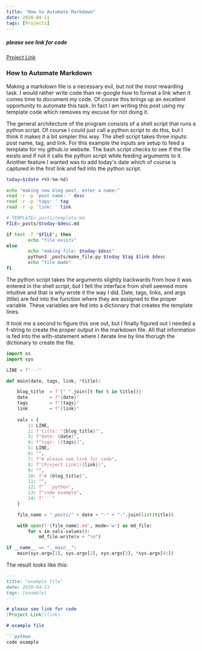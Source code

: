 ```yaml
---
title: "How to Automate Markdown"
date: 2020-04-11
tags: [Projects]
---
```


##### please see link for code
[Project Link](https://github.com/cullinap/automate-markdown-)

### How to Automate Markdown

Making a markdown file is a necessary evil, but not the most rewarding task. I would rather write code than re-google how to format a link when it comes time to document my code. Of course this brings up an excellent opportunity to automate this task. In fact I am writing this post using my template code which removes my excuse for not doing it. 

The general architecture of the program consists of a shell script that runs a python script. Of course I could just call a python script to do this, but I think it makes it a bit simpler this way. The shell script takes three inputs: post name, tag, and link. For this example the inputs are setup to feed a template for my github.io website. The bash script checks to see if the file exists and if not it calls the python script while feeding arguments to it. Another feature I wanted was to add today's date which of course is captured in the first link and fed into the python script.

```bash
today=$(date +%Y-%m-%d)

echo "making new blog post, enter a name:"
read -r -p 'post name: ' desc
read -r -p 'tags: ' tag
read -r -p 'link: ' link

# TEMPLATE=_posts/template.md
FILE=_posts/$today-$desc.md

if test -f "$FILE"; then
        echo "file exists"
else
        echo "making file: $today-$desc"
        python3 _posts/make_file.py $today $tag $link $desc
        echo "file made"
fi
```

The python script takes the arguments slightly backwards from how it was entered in the shell script, but I felt the interface from shell seemed more intuitive and that is why wrote it the way I did. Date, tags, links, and args (title) are fed into the function where they are assigned to the proper variable. These variables are fed into a dictionary that creates the template lines.

It took me a second to figure this one out, but I finally figured out I needed a f-string to create the proper output in the markdown file. All that information is fed into the with-statement where I iterate line by line thorugh the dictionary to create the file. 

```python
import os
import sys

LINE = f"---"

def main(date, tags, link, *title):

    blog_title  = f'{" ".join([t for t in title])}'
    date        = f"{date}"
    tags        = f"{tags}"
    link        = f"{link}"
    
    vals = {
        1: LINE,
        2: f'title: "{blog_title}"',
        3: f"date: {date}",
        4: f"tags: [{tags}]",
        5: LINE,
        6: "",
        7: f"# please see link for code",
        8: f"[Project Link]({link})",
        9: "",
        10: f"# {blog_title}",
        11: "",
        12: f"```python",
        13: f"code example",
        14: f"```"
    }

    file_name = "_posts/" + date + "-" + "-".join(list(title))

    with open(f'{file_name}.md', mode='w') as md_file:
        for v in vals.values():
            md_file.write(v + "\n")

if __name__ == "__main__":
    main(sys.argv[1], sys.argv[2], sys.argv[3], *sys.argv[4:])
```

The result looks like this:

```markdown
---
title: "example file"
date: 2020-04-11
tags: [example]
---

# please see link for code
[Project Link](link)

# example file

```python
code example
```





